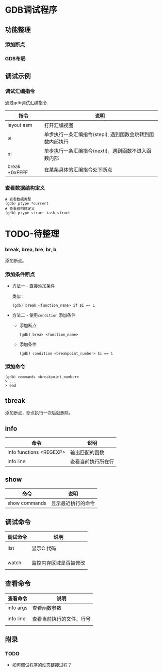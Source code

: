 # GDB调试程序

## 功能整理

### 添加断点

### GDB布局





## 调试示例

### 调试汇编指令

通过gdb调试汇编指令.

| 指令          | 说明                                                      |
|---------------|-----------------------------------------------------------|
| layout asm    | 打开汇编视图                                              |
| si            | 单步执行一条汇编指令(stepi), 遇到函数会跳转到函数内部执行 |
| ni            | 单步执行一条汇编指令(nexti)，遇到函数不进入函数内部       |
| break *0xFFFF | 在某条具体的汇编指令处下断点                              |

### 查看数据结构定义

```gdb
# 查看数据类型
(gdb) ptype *current
# 查看结构体定义
(gdb) ptype struct task_struct
```



# TODO-待整理

### break, brea, bre, br, b

添加断点。

### 添加条件断点

* 方法一 - 直接添加条件

  类似：

  ```gdb
  (gdb) break <function_name> if $i == 1
  ```

* 方法二 - 使用`condition` 添加条件

  * 添加断点

    ```gdb
    (gdb) break <function_name>
    ```

  * 添加条件

    ```gdb
    (gdb) condition <breakpoint_number> $i == 1
    ```

### 添加命令

```gdb
(gdb) commands <breakpoint_number>
> ...
> end
```



## tbreak

添加断点，断点执行一次后就删除。



## info

| 命令                      | 说明               |
| ------------------------- | ------------------ |
| info functions \<REGEXP\> | 输出匹配的函数     |
| info line                 | 查看当前执行所在行 |





## show

| 命令          | 说明               |
| ------------- | ------------------ |
| show commands | 显示最近执行的命令 |







## 调试命令

| 调试命令 | 说明                   |
| -------- | ---------------------- |
|          |                        |
| list     | 显示C 代码             |
|          |                        |
|          |                        |
|          |                        |
| watch    | 监控内存区域是否被修改 |
|          |                        |



## 查看命令

| 查看命令  | 说明                     |
| --------- | ------------------------ |
| info args | 查看函数参数             |
|           |                          |
| info line | 查看当前执行的文件、行号 |
|           |                          |

















## 附录

### TODO

* 如何调试程序的动态链接过程？



